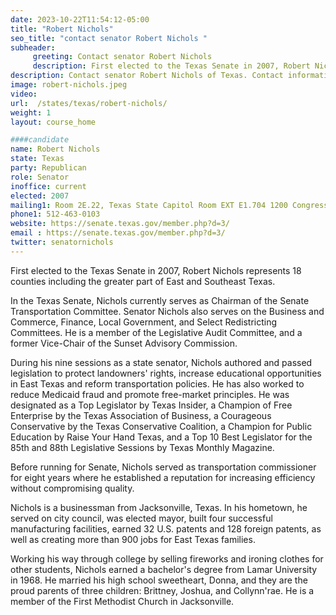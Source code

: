 ```yaml
---
date: 2023-10-22T11:54:12-05:00
title: "Robert Nichols"
seo_title: "contact senator Robert Nichols "
subheader:
     greeting: Contact senator Robert Nichols
     description: First elected to the Texas Senate in 2007, Robert Nichols represents 18 counties including the greater part of East and Southeast Texas. In the Texas Senate, Nichols currently serves as Chairman of the Senate Transportation Committee.
description: Contact senator Robert Nichols of Texas. Contact information for Robert Nichols includes email address, phone number, and mailing address.
image: robert-nichols.jpeg
video:
url:  /states/texas/robert-nichols/
weight: 1
layout: course_home

####candidate
name: Robert Nichols
state: Texas
party: Republican
role: Senator
inoffice: current
elected: 2007
mailing1: Room 2E.22, Texas State Capitol Room EXT E1.704 1200 Congress Ave Austin, TX 78711-2068
phone1: 512-463-0103
website: https://senate.texas.gov/member.php?d=3/
email : https://senate.texas.gov/member.php?d=3/
twitter: senatornichols
---
```


First elected to the Texas Senate in 2007, Robert Nichols represents 18 counties including the greater part of East and Southeast Texas.

In the Texas Senate, Nichols currently serves as Chairman of the Senate Transportation Committee. Senator Nichols also serves on the Business and Commerce, Finance, Local Government, and Select Redistricting Committees. He is a member of the Legislative Audit Committee, and a former Vice-Chair of the Sunset Advisory Commission.

During his nine sessions as a state senator, Nichols authored and passed legislation to protect landowners' rights, increase educational opportunities in East Texas and reform transportation policies. He has also worked to reduce Medicaid fraud and promote free-market principles. He was designated as a Top Legislator by Texas Insider, a Champion of Free Enterprise by the Texas Association of Business, a Courageous Conservative by the Texas Conservative Coalition, a Champion for Public Education by Raise Your Hand Texas, and a Top 10 Best Legislator for the 85th and 88th Legislative Sessions by Texas Monthly Magazine.

Before running for Senate, Nichols served as transportation commissioner for eight years where he established a reputation for increasing efficiency without compromising quality.

Nichols is a businessman from Jacksonville, Texas. In his hometown, he served on city council, was elected mayor, built four successful manufacturing facilities, earned 32 U.S. patents and 128 foreign patents, as well as creating more than 900 jobs for East Texas families.

Working his way through college by selling fireworks and ironing clothes for other students, Nichols earned a bachelor's degree from Lamar University in 1968. He married his high school sweetheart, Donna, and they are the proud parents of three children: Brittney, Joshua, and Collynn'rae. He is a member of the First Methodist Church in Jacksonville.
